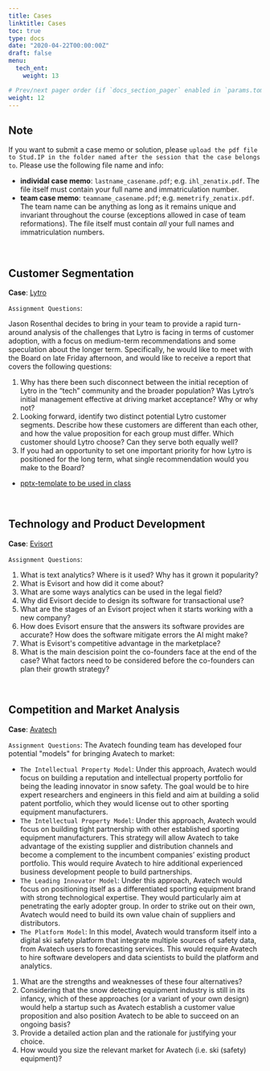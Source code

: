 ```yaml
---
title: Cases
linktitle: Cases
toc: true
type: docs
date: "2020-04-22T00:00:00Z"
draft: false
menu:
  tech_ent:
    weight: 13

# Prev/next pager order (if `docs_section_pager` enabled in `params.toml`)
weight: 12
--- 
```


## Note

If you want to submit a case memo or solution, please `upload the pdf file to Stud.IP in the folder named after the session that the case belongs to`. Please use the following file name and info:
* **individal case memo**: `lastname_casename.pdf`; e.g. `ihl_zenatix.pdf`. The file itself must contain your full name and immatriculation number.
* **team case memo**: `teamname_casename.pdf`; e.g. `memetrify_zenatix.pdf`. The team name can be anything as long as it remains unique and invariant throughout the course (exceptions allowed in case of team reformations). The file itself must contain *all* your full names and immatriculation numbers.

<br/>

## Customer Segmentation

**Case**: [Lytro](https://www.dropbox.com/s/d4dp7y8w6ir76rl/Lytro_Case.pdf?dl=0)

`Assignment Questions`:

Jason Rosenthal decides to bring in your team to provide a rapid turn-around analysis of the challenges that Lytro is facing in terms of customer adoption, with a focus on medium-term recommendations and some speculation about the longer term. Specifically, he would like to meet with the Board on late Friday afternoon, and would like to receive a report that covers the following questions:

1) Why has there been such disconnect between the initial reception of Lytro in the “tech” community and the broader population? Was Lytro’s initial management effective at driving market acceptance? Why or why not?
2) Looking forward, identify two distinct potential Lytro customer segments. Describe how these customers are different than each other, and how the value proposition for each group must differ. Which customer should Lytro choose? Can they serve both equally well?
3) If you had an opportunity to set one important priority for how Lytro is positioned for the long term, what single recommendation would you make to the Board?

* [pptx-template to be used in class](https://www.dropbox.com/s/8xdqjr8m5duyj2g/Lytro_handout.pptx?dl=0)

<br/>

## Technology and Product Development

**Case**: [Evisort](https://www.dropbox.com/s/1u56cj50wtsz1xi/Evisort.pdf?dl=0)

`Assignment Questions`:
1) What is text analytics? Where is it used? Why has it grown it popularity? 
2) What is Evisort and how did it come about?
3) What are some ways analytics can be used in the legal field?
4) Why did Evisort decide to design its software for transactional use?
5) What are the stages of an Evisort project when it starts working with a new company?
6) How does Evisort ensure that the answers its software provides are accurate? How does the software mitigate errors the AI might make?
7) What is Evisort's competitive advantage in the marketplace?
8) What is the main descision point the co-founders face at the end of the case? What factors need to be considered before the co-founders can plan their growth strategy?


<br/>

## Competition and Market Analysis

**Case**: [Avatech](https://www.dropbox.com/s/pmdi9dx6n7pb3c0/Avatech_Case.pdf?dl=0)

`Assignment Questions`:
The Avatech founding team has developed four potential "models" for bringing Avatech to market:
* `The Intellectual Property Model`: Under this approach, Avatech would focus on building a reputation and intellectual property portfolio for being the leading innovator in snow safety. The goal would be to hire expert researchers and engineers in this field and aim at building a solid patent portfolio, which they would license out to other sporting equipment manufacturers.
* `The Intellectual Property Model`: Under this approach, Avatech would focus on building tight partnership with other established sporting equipment manufacturers. This strategy will allow Avatech to take advantage of the existing supplier and distribution channels and become a complement to the incumbent companies’ existing product portfolio. This would require Avatech to hire additional experienced business development people to build partnerships.
* `The Leading Innovator Model`: Under this approach, Avatech would focus on positioning itself as a differentiated sporting equipment brand with strong technological expertise. They would particularly aim at penetrating the early adopter group. In order to strike out on their own, Avatech would need to build its own value chain of suppliers and distributors.
* `The Platform Model`: In this model, Avatech would transform itself into a digital ski safety platform that integrate multiple sources of safety data, from Avatech users to forecasting services. This would require Avatech to hire software developers and data scientists to build the platform and analytics.

1) What are the strengths and weaknesses of these four alternatives?
2) Considering that the snow detecting equipment industry is still in its infancy, which of these approaches (or a variant of your own design) would help a startup such as Avatech establish a customer value proposition and also position Avatech to be able to succeed on an ongoing basis?
3) Provide a detailed action plan and the rationale for justifying your choice.
4) How would you size the relevant market for Avatech (i.e. ski (safety) equipment)? 
